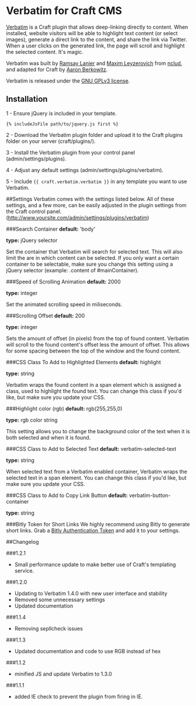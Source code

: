 Verbatim for Craft CMS
===========

[Verbatim](http://verbat.im/) is a Craft plugin that allows deep-linking directly to content. When installed, website visitors will be able to highlight text content (or select images), generate a direct link to the content, and share the link via Twitter. When a user clicks on the generated link, the page will scroll and highlight the selected content. It's magic.

Verbatim was built by [Ramsay Lanier](https://github.com/ramsaylanier) and [Maxim Leyzerovich](https://github.com/duqe) from [nclud](http://nclud.com), and adapted for Craft by [Aaron Berkowitz](https://github.com/aberkie).

Verbatim is released under the [GNU GPLv3 license](http://www.gnu.org/licenses/gpl.html). 

## Installation
1 - Ensure jQuery is included in your template.
```
{% includeJsFile path/to/jquery.js first %}
```
2 - Download the Verbatim plugin folder and upload it to the Craft plugins folder on your server (craft/plugins/).

3 - Install the Verbatim plugin from your control panel (admin/settings/plugins). 

4 - Adjust any default settings (admin/settings/plugins/verbatim).

5 - Include `{{ craft.verbatim.verbatim }}` in any template you want to use Verbatim.

##Settings
Verbatim comes with the settings listed below. All of these settings, and a few more, can be easily adjusted in the plugin settings from the Craft control panel. (http://www.yoursite.com/admin/settings/plugins/verbatim)

###Search Container
**default:** 'body'

**type:** jQuery selector

Set the container that Verbatim will search for selected text. This will also limit the are in which content can be selected. If you only want a certain container to be selectable, make sure you change this setting using a jQuery selector (example: .content of #mainContainer).

###Speed of Scrolling Animation
**default:** 2000

**type:** integer

Set the animated scrolling speed in miliseconds. 

###Scrolling Offset
**default:** 200

**type:** integer

Sets the amount of offset (in pixels) from the top of found content. Verbatim will scroll to the found content's offset less the amount of offset. This allows for some spacing between the top of the window and the found content.

###CSS Class To Add to Highlighted Elements
**default:** highlight

**type:** string

Verbatim wraps the found content in a span element which is assigned a class, used to highlight the found text. You can change this class if you'd like, but make sure you update your CSS.

###Highlight color (rgb)
**default:** rgb(255,255,0)

**type:** rgb color string

This setting allows you to change the background color of the text when it is both selected and when it is found.

###CSS Class to Add to Selected Text
**default:** verbatim-selected-text

**type:** string

When selected text from a Verbatim enabled container, Verbatim wraps the selected text in a span element. You can change this class if you'd like, but make sure you update your CSS.


###CSS Class to Add to Copy Link Button
**default:** verbatim-button-container

**type:** string

###Bitly Token for Short Links
We highly recommend using Bitly to generate short links. Grab a [Bitly Authentication Token](http://dev.bitly.com/get_started.html) and add it to your settings.


##Changelog

###1.2.1
* Small performance update to make better use of Craft's templating service.

###1.2.0
* Updating to Verbatim 1.4.0 with new user interface and stability
* Removed some unnecessary settings
* Updated documentation

###1.1.4
* Removing sepllcheck issues

###1.1.3
* Updated documentation and code to use RGB instead of hex

###1.1.2
* minified JS and update Verbatim to 1.3.0

###1.1.1
* added IE check to prevent the plugin from firing in IE.